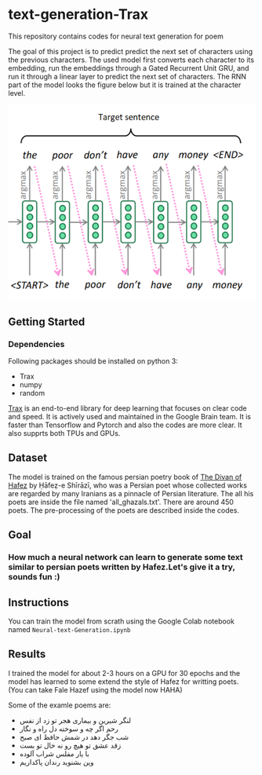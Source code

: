 # text-generation-Trax
This repository contains codes for neural text generation for poem

The goal of this project is to predict predict the next set of characters using the previous characters. The used model first converts each character to its embedding, run the embeddings through a Gated Recurrent Unit GRU, and run it through a linear layer to predict the next set of characters. The RNN part of the model looks the figure below but it is trained at the character level.


![Alt Text](https://github.com/saeedkhaki92/text-generation-Trax/blob/main/pic1.png)



## Getting Started

### Dependencies

Following packages should be installed on python 3:

- Trax
- numpy
- random

<a href="https://github.com/google/trax" target="_blank">Trax</a> is an end-to-end library for deep learning that focuses on clear code and speed. It is actively used and maintained in the Google Brain team. It is faster than Tensorflow and Pytorch and also the codes are more clear. It also supprts both TPUs and GPUs.

## Dataset

The model is trained on the famous persian poetry book of <a href="https://en.wikipedia.org/wiki/Hafez" target="_blank">The Divan of Hafez</a> by Ḥāfeẓ-e Shīrāzī, who was a Persian poet whose collected works are regarded by many Iranians as a pinnacle of Persian literature. The all his poets are inside the file named 'all_ghazals.txt'. There are around 450 poets. The pre-processing of the poets are described inside the codes. 


## Goal
### How much a neural network can learn to generate some text similar to persian poets written by Hafez.Let's give it a try, sounds fun :)

## Instructions

You can train the model from scrath using the Google Colab notebook named `Neural-text-Generation.ipynb`

## Results

I trained the model for about 2-3 hours on a GPU for 30 epochs and the model has learned to some extend the style of Hafez for writting poets. (You can take Fale Hazef using the model now HAHA)

Some of the examle poems are:

- لنگر شيرين و بيماری هجر تو زد از نفس 
- رحم اگر چه و سوخته دل راه و نگار
- شب جگر دهد در شمش حافظ ای صبح
- زقد عشق تو هيچ رو نه خال تو بست
- با يار مفلس شراب آلوده
- وين بشنويد رندان پاکداريم


